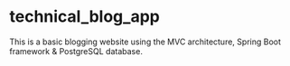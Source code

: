 # technical_blog_app

This is a basic blogging website using the MVC architecture, Spring Boot framework & PostgreSQL database.
